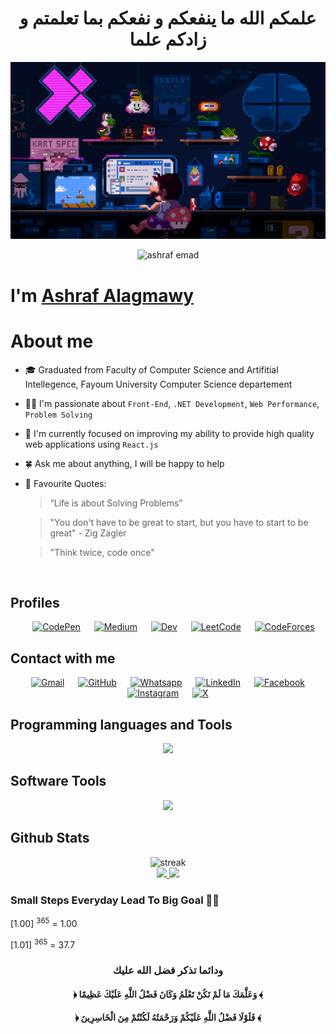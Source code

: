 <h1 align="center"> علمكم الله ما ينفعكم و نفعكم بما تعلمتم و زادكم علما </h1>


![](https://github.com/AshrafAlagmawy/AshrafAlagmawy/blob/main/assets/hero.gif)

<p align="center"> 
 <img src="https://komarev.com/ghpvc/?username=ashrafemad097&label=Profile%20views&color=0047AB&style=plastic?&color=red" alt="ashraf emad" height=25px, width=160px/> 
</p>

# I'm [Ashraf Alagmawy](https://www.linkedin.com/in/ashraf-emad/) 

# About me

- 🎓 Graduated from Faculty of Computer Science and Artifitial Intellegence, Fayoum University Computer Science departement

- 🏃‍♂️ I'm passionate about `Front-End`, `.NET Development`, `Web Performance`, `Problem Solving` 

- 🚧 I'm currently focused on improving my ability to provide high quality web applications using `React.js`

- 🍀 Ask me about anything, I will be happy to help

- 💬 Favourite Quotes: 

  > “Life is about Solving Problems”

  > "You don't have to be great to start, but you have to start to be great"  - Zig Zagler
  
  > "Think twice, code once"

<br>

## Profiles
<p align="center">
&emsp;
<a href="https://codepen.io/ashrafemad097"><img src="https://img.shields.io/badge/Codepen-000000?style=for-the-badge&logo=codepen&logoColor=white" alt="CodePen"/></a>
&emsp;
<a href="https://medium.com/@ashrafemad097"><img src="https://img.shields.io/badge/Medium-12100E?style=for-the-badge&logo=medium&logoColor=white" alt="Medium"/></a>
&emsp;
<a href="https://dev.to/ashrafemad097"><img src="https://img.shields.io/badge/dev.to-0A0A0A?style=for-the-badge&logo=dev.to&logoColor=white" alt="Dev"/></a>
&emsp;
<a href="https://leetcode.com/Agmawyy/"><img src="https://img.shields.io/badge/LeetCode-000000?style=for-the-badge&logo=LeetCode&logoColor=#d16c06" alt="LeetCode"/></a>
&emsp;
 <a href="https://codeforces.com/profile/Agmawyy"><img src="https://img.shields.io/badge/Codeforces-445f9d?style=for-the-badge&logo=Codeforces&logoColor=white" alt="CodeForces"/></a>
</p>

## Contact with me
<p align="center">
&emsp;
<a href="mailto:ashrafemad097@gmail.com"><img img src="https://img.shields.io/badge/Gmail-D14836?style=for-the-badge&logo=gmail&logoColor=white" alt="Gmail"/></a>
&emsp;
<a href="https://github.com/AshrafAlagmawy"><img src="https://img.shields.io/badge/github-%23121011.svg?style=for-the-badge&logo=github&logoColor=white" alt="GitHub"/></a>
&emsp;
<a href="https://wa.me/0201004167358"><img src="https://img.shields.io/badge/WhatsApp-25D366?style=for-the-badge&logo=whatsapp&logoColor=white" alt="Whatsapp"/></a>
&emsp;
<a href="https://www.linkedin.com/in/ashraf-emad/"><img src="https://img.shields.io/badge/linkedin-%230077B5.svg?style=for-the-badge&logo=linkedin&logoColor=white" alt="LinkedIn"/></a>
&emsp;
<a href="https://www.facebook.com/ashraf.emad.927/"><img src="https://img.shields.io/badge/Facebook-%231877F2.svg?style=for-the-badge&logo=Facebook&logoColor=white" alt="Facebook"/></a>
&emsp;
<a href="https://www.instagram.com/ashraf_alagmawy/"><img src="https://img.shields.io/badge/Instagram-%23E4405F.svg?style=for-the-badge&logo=Instagram&logoColor=white" alt="Instagram"/></a>
&emsp;
<a href="https://twitter.com/AshrafAlagmawy"><img src="https://img.shields.io/badge/X-%23000000.svg?style=for-the-badge&logo=X&logoColor=white" alt="X"/></a>
</p>

## Programming languages and Tools

<p align="center">
	<img src="https://skillicons.dev/icons?i=cpp,c,cs,python,php,js,ts,html,css,sass,bootstrap,tailwind,figma,react,redux,nextjs,jest,nodejs,postman&perline=8" />
</p>

## Software Tools
 
<p align="center"> 
	<img src="https://skillicons.dev/icons?i=git,github,stackoverflow,visualstudio,vscode,linux&perline=8" />
</p>

## Github Stats

[comment]: <> (for streak dark theme => &theme=dark || for progress dark theme => &theme=react)
<p align="center">
	<img src="https://github-readme-streak-stats.herokuapp.com/?user=AshrafAlagmawy&theme=dark" alt="streak"/> <br>
	<a href="https://github.com/AshrafAlagmawy">
  <img height="150em" src="https://github-readme-stats.vercel.app/api?username=AshrafAlagmawy&show_icons=true&count_private=true&theme=react&include_all_commits=true"/>
  <img height="150em" src="https://github-readme-stats-eight-theta.vercel.app/api/top-langs/?username=AshrafAlagmawy&theme=react&layout=compact"/>
</a> 
</p>
 
  ### Small Steps Everyday Lead To Big Goal 🤸‍♂️
  
 [1.00] <sup>365</sup> = 1.00
                          
 [1.01] <sup>365</sup> = 37.7

<div align="center">

### **ودائما تذكر فضل الله عليك**

#### **﴿ وَعَلَّمَكَ مَا لَمْ تَكُنْ تَعْلَمُ وَكَانَ فَضْلُ اللَّهِ عَلَيْكَ عَظِيمًا ﴾** 

#### **﴿ فَلَوْلَا فَضْلُ اللَّهِ عَلَيْكُمْ وَرَحْمَتُهُ لَكُنْتُمْ مِنَ الْخَاسِرِينَ ﴾** 

</div>
